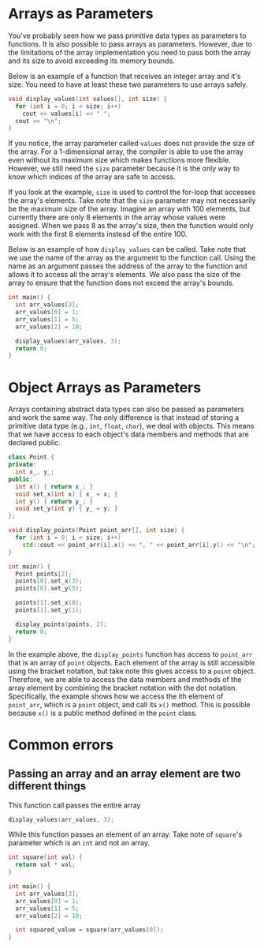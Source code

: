 # Arrays as Parameters

You've probably seen how we pass primitive data types as parameters to functions. It is also possible to pass arrays as parameters. However, due to the limitations of the array implementation you need to pass both the array and its size to avoid exceeding its memory bounds.

Below is an example of a function that receives an integer array and it's size. You need to have at least these two parameters to use arrays safely.

```cpp
void display_values(int values[], int size) {
  for (int i = 0; i < size; i++)
    cout << values[i] << " ";
  cout << "\n";
}
```

If you notice, the array parameter called `values` does not provide the size of the array. For a 1-dimensional array, the compiler is able to use the array even without its maximum size which makes functions more flexible. However, we still need the `size` parameter because it is the only way to know which indices of the array are safe to access.

If you look at the example, `size` is used to control the for-loop that accesses the array's elements. Take note that the `size` parameter may not necessarily be the maximum size of the array. Imagine an array with 100 elements, but currently there are only 8 elements in the array whose values were assigned. When we pass 8 as the array's size, then the function would only work with the first 8 elements instead of the entire 100.

Below is an example of how `display_values` can be called. Take note that we use the name of the array as the argument to the function call. Using the name as an argument passes the address of the array to the function and allows it to access all the array's elements. We also pass the size of the array to ensure that the function does not exceed the array's bounds.

```cpp
int main() {
  int arr_values[3];
  arr_values[0] = 1;
  arr_values[1] = 5;
  arr_values[2] = 10;

  display_values(arr_values, 3);
  return 0;
}
```
# Object Arrays as Parameters

Arrays containing abstract data types can also be passed as parameters and work the same way. The only difference is that instead of storing a primitive data type (e.g., `int`, `float`, `char`), we deal with objects. This means that we have access to each object's data members and methods that are declared public.

```cpp
class Point {
private:
  int x_, y_;
public:
  int x() { return x_; }
  void set_x(int x) { x_ = x; }
  int y() { return y_; }
  void set_y(int y) { y_ = y; }
};

void display_points(Point point_arr[], int size) {
  for (int i = 0; i < size; i++)
    std::cout << point_arr[i].x() << ", " << point_arr[i].y() << "\n";
}

int main() {
  Point points[2];
  points[0].set_x(3);
  points[0].set_y(5);

  points[1].set_x(8);
  points[1].set_y(1);

  display_points(points, 2);
  return 0;
}
```

In the example above, the `display_points` function has access to `point_arr` that is an array of `point` objects. Each element of the array is still accessible using the bracket notation, but take note this gives access to a `point` object. Therefore, we are able to access the data members and methods of the array element by combining the bracket notation with the dot notation. Specifically, the example shows how we access the ith element of `point_arr`, which is a `point` object, and call its `x()` method. This is possible because `x()` is a public method defined in the `point` class.

# Common errors
## Passing an array and an array element are two different things
This function call passes the entire array

```cpp
display_values(arr_values, 3);
```

While this function passes an element of an array. Take note of `square`'s parameter which is an `int` and not an array.

```cpp
int square(int val) {
  return val * val;
}

int main() {
  int arr_values[3];
  arr_values[0] = 1;
  arr_values[1] = 5;
  arr_values[2] = 10;

  int squared_value = square(arr_values[0]);
}
```
